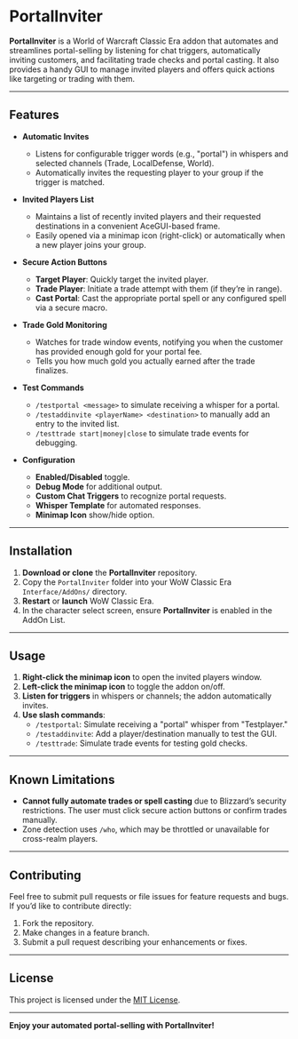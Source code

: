 # PortalInviter

**PortalInviter** is a World of Warcraft Classic Era addon that automates and streamlines portal-selling by listening for chat triggers, automatically inviting customers, and facilitating trade checks and portal casting. It also provides a handy GUI to manage invited players and offers quick actions like targeting or trading with them.

---

## Features

- **Automatic Invites**  
  - Listens for configurable trigger words (e.g., "portal") in whispers and selected channels (Trade, LocalDefense, World).  
  - Automatically invites the requesting player to your group if the trigger is matched.

- **Invited Players List**  
  - Maintains a list of recently invited players and their requested destinations in a convenient AceGUI-based frame.  
  - Easily opened via a minimap icon (right-click) or automatically when a new player joins your group.

- **Secure Action Buttons**  
  - **Target Player**: Quickly target the invited player.  
  - **Trade Player**: Initiate a trade attempt with them (if they’re in range).  
  - **Cast Portal**: Cast the appropriate portal spell or any configured spell via a secure macro.

- **Trade Gold Monitoring**  
  - Watches for trade window events, notifying you when the customer has provided enough gold for your portal fee.  
  - Tells you how much gold you actually earned after the trade finalizes.

- **Test Commands**  
  - `/testportal <message>` to simulate receiving a whisper for a portal.  
  - `/testaddinvite <playerName> <destination>` to manually add an entry to the invited list.  
  - `/testtrade start|money|close` to simulate trade events for debugging.

- **Configuration**  
  - **Enabled/Disabled** toggle.  
  - **Debug Mode** for additional output.  
  - **Custom Chat Triggers** to recognize portal requests.  
  - **Whisper Template** for automated responses.  
  - **Minimap Icon** show/hide option.

---

## Installation

1. **Download or clone** the **PortalInviter** repository.
2. Copy the `PortalInviter` folder into your WoW Classic Era `Interface/AddOns/` directory.
3. **Restart** or **launch** WoW Classic Era.
4. In the character select screen, ensure **PortalInviter** is enabled in the AddOn List.

---

## Usage

1. **Right-click the minimap icon** to open the invited players window.  
2. **Left-click the minimap icon** to toggle the addon on/off.  
3. **Listen for triggers** in whispers or channels; the addon automatically invites.  
4. **Use slash commands**:  
   - `/testportal`: Simulate receiving a "portal" whisper from "Testplayer."  
   - `/testaddinvite`: Add a player/destination manually to test the GUI.  
   - `/testtrade`: Simulate trade events for testing gold checks.

---

## Known Limitations

- **Cannot fully automate trades or spell casting** due to Blizzard’s security restrictions. The user must click secure action buttons or confirm trades manually.
- Zone detection uses `/who`, which may be throttled or unavailable for cross-realm players.

---

## Contributing

Feel free to submit pull requests or file issues for feature requests and bugs. If you’d like to contribute directly:

1. Fork the repository.
2. Make changes in a feature branch.
3. Submit a pull request describing your enhancements or fixes.

---

## License

This project is licensed under the [MIT License](LICENSE).

---

**Enjoy your automated portal-selling with PortalInviter!**
